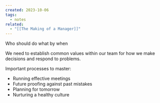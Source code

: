```yaml
---
created: 2023-10-06
tags:
  - notes
related:
  - "[[The Making of a Manager]]"
---
```

Who should do what by when

We need to establish common values within our team for how we make decisions and respond to problems.

Important processes to master:

- Running effective meetings
- Future proofing against past mistakes
- Planning for tomorrow
- Nurturing a healthy culture


